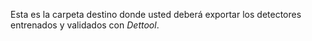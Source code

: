 Esta es la carpeta destino donde usted deberá exportar los detectores entrenados y validados con *Dettool*.